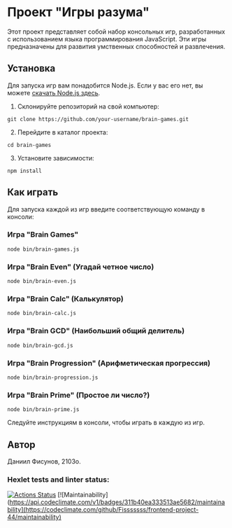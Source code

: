 # Проект "Игры разума"

Этот проект представляет собой набор консольных игр, разработанных с использованием языка программирования JavaScript. Эти игры предназначены для развития умственных способностей и развлечения.

## Установка

Для запуска игр вам понадобится Node.js. Если у вас его нет, вы можете [скачать Node.js здесь](https://nodejs.org/).

1. Склонируйте репозиторий на свой компьютер:

`git clone https://github.com/your-username/brain-games.git`


2. Перейдите в каталог проекта:

`cd brain-games`


3. Установите зависимости:

`npm install`




## Как играть

Для запуска каждой из игр введите соответствующую команду в консоли:

### Игра "Brain Games"

`node bin/brain-games.js`
### Игра "Brain Even" (Угадай четное число)

`node bin/brain-even.js`

### Игра "Brain Calc" (Калькулятор)

`node bin/brain-calc.js`
### Игра "Brain GCD" (Наибольший общий делитель)

`node bin/brain-gcd.js`
### Игра "Brain Progression" (Арифметическая прогрессия)

`node bin/brain-progression.js`

### Игра "Brain Prime" (Простое ли число?)

`node bin/brain-prime.js`

Следуйте инструкциям в консоли, чтобы играть в каждую из игр.

## Автор

Даниил Фисунов, 2103о.


### Hexlet tests and linter status:
[![Actions Status](https://github.com/Fisssssss/frontend-project-44/workflows/hexlet-check/badge.svg)](https://github.com/Fisssssss/frontend-project-44/actions)
[![Maintainability](https://api.codeclimate.com/v1/badges/311b40ea333513ae5682/maintainability](https://codeclimate.com/github/Fisssssss/frontend-project-44/maintainability)
